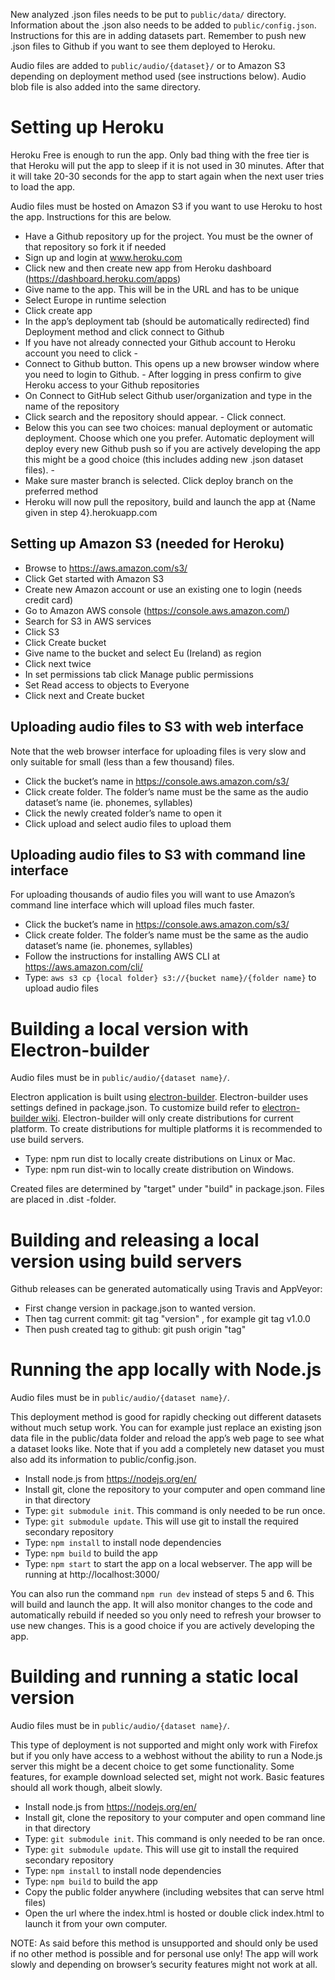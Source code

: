 New analyzed .json files needs to be put to `public/data/` directory. Information about the .json also needs to be added to `public/config.json`. Instructions for this are in adding datasets part. Remember to push new .json files to Github if you want to see them deployed to Heroku. 

Audio files are added to `public/audio/{dataset}/` or to Amazon S3 depending on deployment method used (see instructions below). Audio blob file is also added into the same directory.

# Setting up Heroku

Heroku Free is enough to run the app. Only bad thing with the free tier is that Heroku will put the app to sleep if it is not used in 30 minutes. After that it will take 20-30 seconds for the app to start again when the next user tries to load the app.

Audio files must be hosted on Amazon S3 if you want to use Heroku to host the app. Instructions for this are below.

- Have a Github repository up for the project. You must be the owner of that repository so fork it if needed
- Sign up and login at www.heroku.com
- Click new and then create new app from Heroku dashboard (https://dashboard.heroku.com/apps)
- Give name to the app. This will be in the URL and has to be unique
- Select Europe in runtime selection
- Click create app
- In the app’s deployment tab (should be automatically redirected) find Deployment method and click connect to Github
- If you have not already connected your Github account to Heroku account you need to click -
- Connect to Github button. This opens up a new browser window where you need to login to Github. - After logging in press confirm to give Heroku access to your Github repositories
- On Connect to GitHub select Github user/organization and type in the name of the repository
- Click search and the repository should appear. - Click connect.
- Below this you can see two choices: manual deployment or automatic deployment. Choose which one you prefer. Automatic deployment will deploy every new Github push so if you are actively developing the app this might be a good choice (this includes adding new .json dataset files). -
- Make sure master branch is selected. Click deploy branch on the preferred method
- Heroku will now pull the repository, build and launch the app at {Name given in step 4}.herokuapp.com

## Setting up Amazon S3 (needed for Heroku)

- Browse to https://aws.amazon.com/s3/
- Click Get started with Amazon S3
- Create new Amazon account or use an existing one to login (needs credit card)
- Go to Amazon AWS console (https://console.aws.amazon.com/)
- Search for S3 in AWS services
- Click S3
- Click Create bucket
- Give name to the bucket and select Eu (Ireland) as region
- Click next twice
- In set permissions tab click Manage public permissions
- Set Read access to objects to Everyone
- Click next and Create bucket

## Uploading audio files to S3 with web interface 

Note that the web browser interface for uploading files is very slow and only suitable for small (less than a few thousand) files.

- Click the bucket’s name in https://console.aws.amazon.com/s3/
- Click create folder. The folder’s name must be the same as the audio dataset’s name (ie. phonemes, syllables)
- Click the newly created folder’s name to open it
- Click upload and select audio files to upload them

## Uploading audio files to S3 with command line interface

For uploading thousands of audio files you will want to use Amazon’s command line interface which will upload files much faster.

- Click the bucket’s name in https://console.aws.amazon.com/s3/
- Click create folder. The folder’s name must be the same as the audio dataset’s name (ie. phonemes, syllables)
- Follow the instructions for installing AWS CLI at https://aws.amazon.com/cli/
- Type: `aws s3 cp {local folder} s3://{bucket name}/{folder name}` to upload audio files

# Building a local version with Electron-builder

Audio files must be in `public/audio/{dataset name}/`.

Electron application is built using [electron-builder](https://github.com/electron-userland/electron-builder). Electron-builder uses settings defined in package.json. To customize build refer to [electron-builder wiki](https://github.com/electron-userland/electron-builder/wiki). Electron-builder will only create distributions for current platform. To create distributions for multiple platforms it is recommended to use build servers.

  - Type: npm run dist to locally create distributions on Linux or Mac.
  - Type: npm run dist-win to locally create distribution on Windows.

Created files are determined by "target" under "build" in package.json. Files are placed in .dist -folder.
  
# Building and releasing a local version using build servers

Github releases can be generated automatically using Travis and AppVeyor:
  - First change version in package.json to wanted version.
  - Then tag current commit: git tag "version" , for example git tag v1.0.0
  - Then push created tag to github: git push origin "tag"


# Running the app locally with Node.js

Audio files must be in `public/audio/{dataset name}/`.

This deployment method is good for rapidly checking out different datasets without much setup work. You can for example just replace an existing json data file in the public/data folder and reload the app’s web page to see what a dataset looks like. Note that if you add a completely new dataset you must also add its information to public/config.json.

- Install node.js from https://nodejs.org/en/
- Install git, clone the repository to your computer and open command line in that directory
- Type: `git submodule init`. This command is only needed to be run once.
- Type: `git submodule update`. This will use git to install the required secondary repository
- Type: `npm install` to install node dependencies
- Type: `npm build` to build the app
- Type: `npm start` to start the app on a local webserver. The app will be running at http://localhost:3000/

You can also run the command `npm run dev` instead of steps 5 and 6. This will build and launch the app. It will also monitor changes to the code and automatically rebuild if needed so you only need to refresh your browser to use new changes. This is a good choice if you are actively developing the app.

# Building and running a static local version

Audio files must be in `public/audio/{dataset name}/`.

This type of deployment is not supported and might only work with Firefox but if you only have access to a webhost without the ability to run a Node.js server this might be a decent choice to get some functionality. Some features, for example download selected set, might not work. Basic features should all work though, albeit slowly.

- Install node.js from https://nodejs.org/en/
- Install git, clone the repository to your computer and open command line in that directory
- Type: `git submodule init`. This command is only needed to be ran once.
- Type: `git submodule update`. This will use git to install the required secondary repository
- Type: `npm install` to install node dependencies
- Type: `npm build` to build the app
- Copy the public folder anywhere (including websites that can serve html files)
- Open the url where the index.html is hosted or double click index.html to launch it from your own computer.

NOTE: As said before this method is unsupported and should only be used if no other method is possible and for personal use only! The app will work slowly and depending on browser’s security features might not work at all.


